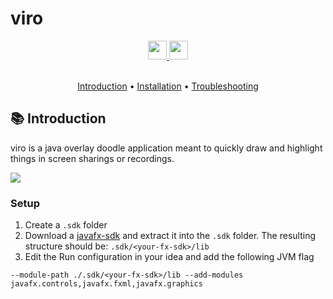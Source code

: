 # viro

<div align="center">
  <a href="https://www.oracle.com/java/" target="_blank">
    <img
      src="https://img.shields.io/badge/Written%20in-java-%23EF4041?style=for-the-badge"
      height="30"
    />
  </a>
  <a href="https://github.com/micartey/viro/actions/workflows/maven-build-and-release.yml" target="_blank">
    <img
      src="https://img.shields.io/badge/actions-build-%27a147?style=for-the-badge"
      height="30"
    />
  </a>
</div>

<br />

<p align="center">
  <a href="#-introduction">Introduction</a> •
  <a href="#-installation">Installation</a> •
  <a href="https://github.com/micartey/viro/issues">Troubleshooting</a>
</p>

## 📚 Introduction

viro is a java overlay doodle application meant to quickly draw and highlight things in screen sharings or recordings.

![](images/preview.gif)

### Setup

1. Create a `.sdk` folder
2. Download a [javafx-sdk](https://gluonhq.com/products/javafx/) and extract it into the `.sdk` folder. 
The resulting structure should be: `.sdk/<your-fx-sdk>/lib`
3. Edit the Run configuration in your idea and add the following JVM flag
```
--module-path ./.sdk/<your-fx-sdk>/lib --add-modules javafx.controls,javafx.fxml,javafx.graphics
```